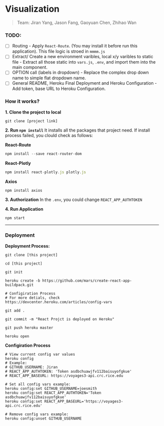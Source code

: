 # Visualization 
> Team: Jiran Yang, Jason Fang, Gaoyuan Chen, Zhihao Wan

### TODO:
 - [ ] Routing
       - Apply `React-Route`. (You may install it before run this application). This file logic is stroed in `mmmm.js`
 - [ ] Extract/ Create a new environment varibles, local x/y varibles to static file
       - Extract all those static into `vars.js`, `.env`, and import them into the main component.
 - [ ] OPTION call (labels in dropdown)
       - Replace the complex drop down name to simple flat dropdown name.
 - [ ] General README, Heroku Final Deployment and Heroku Configuration
       - Add token, base URL to Heroku Configuration.
<!-- ### Consider about:
- [ ] Secret Token (For every single user)
   -->

### How it works?
**1. Clone the project to local**

```
git clone [project link]
```

**2. Run `npm install`** 
It installs all the packages that project need. If install process failed, you clould check as follows:

**React-Route**
```javaScript
npm install --save react-router-dom
```

**React-Plotly**
```javaScript
npm install react-plotly.js plotly.js
```

**Axios**
```javaScript
npm install axios
```

**3. Authorization**
In the `.env`, you could change `REACT_APP_AUTHTOKEN` 

**4. Run Application**
```javaScript
npm start
```



------
### Deployment 
**Deployment Process:**
```shell
git clone [this project]
```
```shell
cd [this project]
```
```shell
git init 
```
```shell
heroku create -b https://github.com/mars/create-react-app-buildpack.git
```

```shell
# Configiration Process
# For more detials, check https://devcenter.heroku.com/articles/config-vars

git add .
```

```
git commit -m "React Projct is deployed on Heroku"
```
```
git push heroku master
```
```
heroku open
```

**Configiration Process**
```shell
# View current config var values
heroku config
# Example:
# GITHUB_USERNAME: Jiran
# REACT_APP_AUTHTOKEN: 'Token asdbchuawjfv112baisuyofgkue'    
# REACT_APP_BASEURL: https://voyages3-api.crc.rice.edu
```

```shell
# Set all config vars example:
heroku config:set GITHUB_USERNAME=joesmith
heroku config:set REACT_APP_AUTHTOKEN='Token asdbchuawjfv112baisuyofgkue'   
heroku config:set REACT_APP_BASEURL='https://voyages3-api.crc.rice.edu'
```
```shell
# Remove config vars example:
heroku config:unset GITHUB_USERNAME
```
